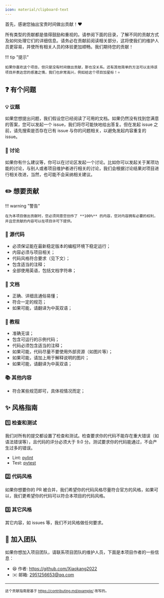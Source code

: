 ```yaml
---
icon: material/clipboard-text
---
```


首先，感谢您抽出宝贵时间做出贡献！❤️

所有类型的贡献都是值得鼓励和重视的。请参阅下面的目录，了解不同的贡献方式及如何处理它们的详细信息。请务必在贡献前阅读相关部分，这将使我们的维护人员更容易，并使所有相关人员的体验更加顺畅。我们期待您的贡献！

!!! tip "提示"

    如果你喜欢这个项目，但只是没有时间做出贡献，那也没关系。还有其他简单的方法可以支持该项目并表达您的感激之情，我们也非常高兴，例如给这个项目加星标！⭐

## ❓ 有个问题

### 💡 议题

如果您想提出问题，我们假设您已经阅读了可用的文档。如果仍然没有找到您满意的答案，您可以发起一个 issue，我们将尽可能快地给出答复。但在发起 issue 之前，请先搜索是否存在已有 issue 与你的问题相关，以避免发起内容重复的 issue。

### 💬 讨论

如果你有什么建议等，你可以在讨论区发起一个讨论。比如你可以发起关于某项功能的讨论，与别人或者项目维护者进行相关的讨论，我们会根据讨论结果对项目进行相关改进，当然，也可能不会采纳相关建议。

## ✏️ 想要贡献

!!! warning "警告"

    在为本项目做出贡献时，您必须同意您创作了 **100%** 的内容，您对内容拥有必要的权利，并且您贡献的内容可以在项目许可下提供。

### 📝 源代码

* 必须保证能在最新稳定版本的编程环境下稳定运行；
* 内容必须与项目相关；
* 代码风格符合要求（见下文）；
* 包含适当的注释；
* 全部使用英语，包括文档字符串；

### 📑 文档

* 正确、详细且通俗易懂；
* 符合一定的规范；
* 如果可能，请翻译为中英双语；

### 📖 教程

* 准确无误；
* 包含可运行的示例代码；
* 代码必须包含适当的注释；
* 如果可能，代码尽量不要使用外部资源（如图片等）；
* 如果可能，请加上用于解释说明的图片；
* 如果可能，请翻译为中英双语；

### 📚 其他内容

* 符合某些规范即可，具体视情况而定；

## ✨ 风格指南

### 1️⃣ 检查和测试

我们对所有的提交都设置了检查和测试。检查要求你的代码不能存在重大错误（如语法错误等），且代码的评分必须大于 9.0 分。测试要求你的代码能通过，不会产生过多的错误。

* Lint: [pylint](https://github.com/pylint-dev/pylint)
* Test: [pytest](https://github.com/pytest-dev/pytest)

### 2️⃣ 代码风格

如果你想要你的 PR 被合并，我们希望你的代码风格尽量符合官方的风格，如果可以，我们更希望你的代码可以符合本项目的代码风格。

### 3️⃣ 其它风格

其它内容，如 issues 等，我们不对风格做任何要求。

## 🤝 加入团队

如果你想加入项目团队，请联系项目团队的维护人员，下面是本项目作者的一些信息：

* 😆 作者: <https://github.com/Xiaokang2022>
* ✉️ 邮箱: <2951256653@qq.com>

---

<small>这个贡献指南是基于 https://contributing.md/example/ 改写的。</small>
